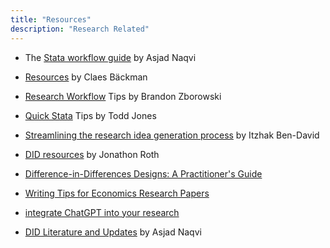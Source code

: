 ```yaml
---
title: "Resources"
description: "Research Related"
---
```


- The [Stata workflow guide](https://medium.com/the-stata-guide/the-stata-workflow-guide-52418ce35006) by Asjad Naqvi

- [Resources](https://sites.google.com/view/claesbackman/tips-for-phd-students) by Claes Bäckman

- [Research Workflow](https://www.brandonzborowski.com/workflow-tips) Tips by Brandon Zborowski

- [Quick Stata](https://www.toddrjones.com/quickstatatips/) Tips by Todd Jones

- [Streamlining the research idea generation process](https://onlinelibrary.wiley.com/doi/full/10.1111/fire.12412) by Itzhak Ben-David

- [DID resources](https://www.jonathandroth.com/did-resources/) by Jonathon Roth

- [Difference-in-Differences Designs: A Practitioner's Guide](https://arxiv.org/abs/2503.13323)

- [Writing Tips for Economics Research Papers](https://docs.iza.org/dp15057.pdf)

- [integrate ChatGPT into your research](https://drive.google.com/file/d/1VCuTw8LyXviy5DdMbUNVvTvOXD5XyjFK/view)

- [DID Literature and Updates](https://asjadnaqvi.github.io/DiD/) by Asjad Naqvi